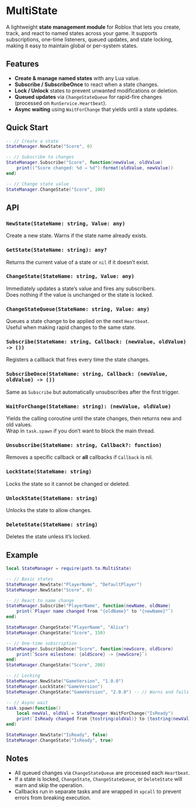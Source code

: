 # MultiState

A lightweight **state management module** for Roblox that lets you create, track, and react to named states across your game.
It supports subscriptions, one-time listeners, queued updates, and state locking, making it easy to maintain global or per-system states.

## Features
- **Create & manage named states** with any Lua value.
- **Subscribe / SubscribeOnce** to react when a state changes.
- **Lock / Unlock** states to prevent unwanted modifications or deletion.
- **Queued updates** via `ChangeStateQueue` for rapid-fire changes (processed on `RunService.Heartbeat`).
- **Async waiting** using `WaitForChange` that yields until a state updates.

## Quick Start

```lua
-- // Create a state
StateManager.NewState("Score", 0)

-- // Subscribe to changes
StateManager.Subscribe("Score", function(newValue, oldValue)
    print(("Score changed: %d → %d"):format(oldValue, newValue))
end)

-- // Change state value
StateManager.ChangeState("Score", 100)
```

## API

### `NewState(StateName: string, Value: any)`
Create a new state. Warns if the state name already exists.

### `GetState(StateName: string): any?`
Returns the current value of a state or `nil` if it doesn’t exist.

### `ChangeState(StateName: string, Value: any)`
Immediately updates a state’s value and fires any subscribers.  
Does nothing if the value is unchanged or the state is locked.

### `ChangeStateQueue(StateName: string, Value: any)`
Queues a state change to be applied on the next `Heartbeat`.  
Useful when making rapid changes to the same state.

### `Subscribe(StateName: string, Callback: (newValue, oldValue) -> ())`
Registers a callback that fires every time the state changes.

### `SubscribeOnce(StateName: string, Callback: (newValue, oldValue) -> ())`
Same as `Subscribe` but automatically unsubscribes after the first trigger.

### `WaitForChange(StateName: string): (newValue, oldValue)`
Yields the calling coroutine until the state changes, then returns new and old values.  
Wrap in `task.spawn` if you don’t want to block the main thread.

### `Unsubscribe(StateName: string, Callback?: function)`
Removes a specific callback or **all** callbacks if `Callback` is nil.

### `LockState(StateName: string)`
Locks the state so it cannot be changed or deleted.

### `UnlockState(StateName: string)`
Unlocks the state to allow changes.

### `DeleteState(StateName: string)`
Deletes the state unless it’s locked.

## Example

```lua
local StateManager = require(path.to.MultiState)

-- // Basic states
StateManager.NewState("PlayerName", "DefaultPlayer")
StateManager.NewState("Score", 0)

-- // React to name change
StateManager.Subscribe("PlayerName", function(newName, oldName)
    print(`Player name changed from "{oldName}" to "{newName}"`)
end)

StateManager.ChangeState("PlayerName", "Alice")
StateManager.ChangeState("Score", 150)

-- // One-time subscription
StateManager.SubscribeOnce("Score", function(newScore, oldScore)
    print(`Score milestone: {oldScore} -> {newScore}`)
end)
StateManager.ChangeState("Score", 200)

-- // Locking
StateManager.NewState("GameVersion", "1.0.0")
StateManager.LockState("GameVersion")
StateManager.ChangeState("GameVersion", "2.0.0") -- // Warns and fails

-- // Async wait
task.spawn(function()
    local newVal, oldVal = StateManager.WaitForChange("IsReady")
    print(`IsReady changed from {tostring(oldVal)} to {tostring(newVal)}`)
end)

StateManager.NewState("IsReady", false)
StateManager.ChangeState("IsReady", true)
```

## Notes
- All queued changes via `ChangeStateQueue` are processed each `Heartbeat`.
- If a state is locked, `ChangeState`, `ChangeStateQueue`, or `DeleteState` will warn and skip the operation.
- Callbacks run in separate tasks and are wrapped in `xpcall` to prevent errors from breaking execution.